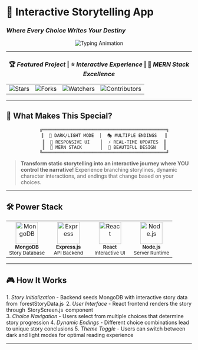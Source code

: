 # 🌟 Interactive Storytelling App

### _Where Every Choice Writes Your Destiny_

<div align="center">

![Typing Animation](https://readme-typing-svg.demolab.com?font=Fira+Code&weight=700&size=35&duration=3000&pause=800&color=FF6B35&center=true&vCenter=true&multiline=true&repeat=true&width=800&height=120&lines=🏰+CHOOSE+YOUR+ADVENTURE;🎭+CRAFT+YOUR+DESTINY;🚀+MERN+POWERED+EXPERIENCE;✨+MULTIPLE+ENDINGS+AWAIT)

</div>

---

<div align="center">

### 🏆 _Featured Project_ | ⭐ _Interactive Experience_ | 🎯 _MERN Stack Excellence_

</div>

<table align="center">
<tr>
<td align="center"><img src="https://img.shields.io/github/stars/soham-kyo/Interactive-Story-Telling-App?style=social&logo=github" alt="Stars"></td>
<td align="center"><img src="https://img.shields.io/github/forks/soham-kyo/Interactive-Story-Telling-App?style=social&logo=github" alt="Forks"></td>
<td align="center"><img src="https://img.shields.io/github/watchers/soham-kyo/Interactive-Story-Telling-App?style=social&logo=github" alt="Watchers"></td>
<td align="center"><img src="https://img.shields.io/github/contributors/soham-kyo/Interactive-Story-Telling-App?style=social&logo=github" alt="Contributors"></td>
</tr>
</table>

---

## 🎯 What Makes This Special?

<div align="center">

```ascii
    ╔═══════════════════════════════════════════════╗
    ║  🌙 DARK/LIGHT MODE  │  🎭 MULTIPLE ENDINGS   ║
    ║  📱 RESPONSIVE UI    │  ⚡ REAL-TIME UPDATES  ║
    ║  🚀 MERN STACK       │  🎨 BEAUTIFUL DESIGN   ║
    ╚═══════════════════════════════════════════════╝
```

</div>

> **Transform static storytelling into an interactive journey where YOU control the narrative!**
> Experience branching storylines, dynamic character interactions, and endings that change based on your choices.

---

## 🛠️ Power Stack

<div align="center">

<table>
<tr>
<td align="center" width="25%">
<img src="https://skillicons.dev/icons?i=mongodb" width="60px" height="60px" alt="MongoDB" /><br>
<sub><b>MongoDB</b></sub><br>
<sub>Story Database</sub>
</td>
<td align="center" width="25%">
<img src="https://skillicons.dev/icons?i=express" width="60px" height="60px" alt="Express" /><br>
<sub><b>Express.js</b></sub><br>
<sub>API Backend</sub>
</td>
<td align="center" width="25%">
<img src="https://skillicons.dev/icons?i=react" width="60px" height="60px" alt="React" /><br>
<sub><b>React</b></sub><br>
<sub>Interactive UI</sub>
</td>
<td align="center" width="25%">
<img src="https://skillicons.dev/icons?i=nodejs" width="60px" height="60px" alt="Node.js" /><br>
<sub><b>Node.js</b></sub><br>
<sub>Server Runtime</sub>
</td>
</tr>
</table>

</div>

---

## 🎮 How It Works

1.⁠ ⁠*Story Initialization* - Backend seeds MongoDB with interactive story data from ⁠ forestStoryData.js ⁠
2.⁠ ⁠*User Interface* - React frontend renders the story through ⁠ StoryScreen.js ⁠ component  
3.⁠ ⁠*Choice Navigation* - Users select from multiple choices that determine story progression
4.⁠ ⁠*Dynamic Endings* - Different choice combinations lead to unique story conclusions
5.⁠ ⁠*Theme Toggle* - Users can switch between dark and light modes for optimal reading experience

---


